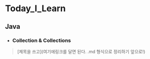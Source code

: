 # Today_I_Learn

## Java

- ### Collection & Collections     
> [제목을 쓰고](여기에링크를 달면 된다. .md 형식으로 정리하기 앞으로!)
